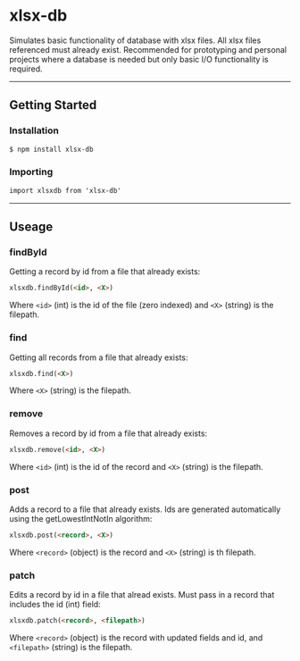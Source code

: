 # xlsx-db
 
Simulates basic functionality of database with xlsx files. All xlsx files referenced must already exist. Recommended for prototyping and personal projects where a database is needed but only basic I/O functionality is required.
___
## Getting Started

### Installation 

```html
$ npm install xlsx-db
```

### Importing

```html
import xlsxdb from 'xlsx-db'
```
___
## Useage

### **findById**
Getting a record by id from a file that already exists:
```html
xlsxdb.findById(<id>, <X>)
```
Where `<id>` (int) is the id of the file (zero indexed) and `<X>` (string) is the filepath.

### **find**
Getting all records from a file that already exists:
```html
xlsxdb.find(<X>)
```
Where `<X>` (string) is the filepath.

### **remove**
Removes a record by id from a file that already exists:
```html
xlsxdb.remove(<id>, <X>)
```
Where `<id>` (int) is the id of the record and `<X>` (string) is the filepath.

### **post**
Adds a record to a file that already exists. Ids are generated automatically using the getLowestIntNotIn algorithm:
```html
xlsxdb.post(<record>, <X>)
```
Where `<record>` (object) is the record and `<X>` (string) is th filepath.

### **patch**
Edits a record by id in a file that alread exists. Must pass in a record that includes the id (int) field:
```html
xlsxdb.patch(<record>, <filepath>)
```
Where `<record>` (object) is the record with updated fields and id, and `<filepath>` (string) is the filepath.